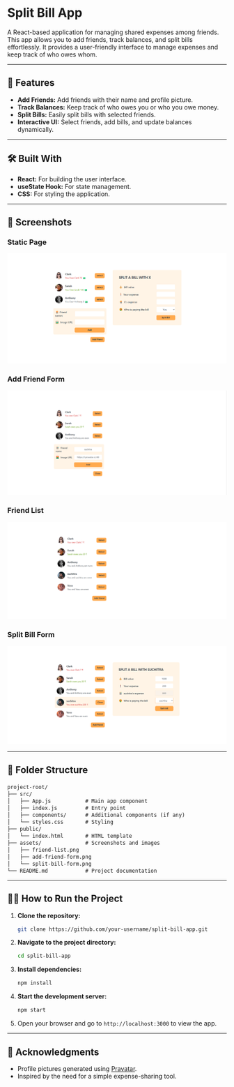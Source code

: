 # Split Bill App

A React-based application for managing shared expenses among friends. This app allows you to add friends, track balances, and split bills effortlessly. It provides a user-friendly interface to manage expenses and keep track of who owes whom.

---

## 🚀 Features

- **Add Friends:** Add friends with their name and profile picture.
- **Track Balances:** Keep track of who owes you or who you owe money.
- **Split Bills:** Easily split bills with selected friends.
- **Interactive UI:** Select friends, add bills, and update balances dynamically.

---

## 🛠️ Built With

- **React:** For building the user interface.
- **useState Hook:** For state management.
- **CSS:** For styling the application.

---

## 📸 Screenshots

### Static Page

![Static Page](./Screenshorts/Static_image.png)

### Add Friend Form

![Add Friend Form](./Screenshorts/FriendAdd.png)

### Friend List

![Friend List](./Screenshorts/FriendList.png)

### Split Bill Form

![Split Bill Form](./Screenshorts/SplitBill.png)

---

## 📂 Folder Structure

```
project-root/
├── src/
│   ├── App.js           # Main app component
│   ├── index.js         # Entry point
│   ├── components/      # Additional components (if any)
│   └── styles.css       # Styling
├── public/
│   └── index.html       # HTML template
├── assets/              # Screenshots and images
│   ├── friend-list.png
│   ├── add-friend-form.png
│   └── split-bill-form.png
└── README.md            # Project documentation
```

---

## 🧑‍💻 How to Run the Project

1. **Clone the repository:**

   ```bash
   git clone https://github.com/your-username/split-bill-app.git
   ```

2. **Navigate to the project directory:**

   ```bash
   cd split-bill-app
   ```

3. **Install dependencies:**

   ```bash
   npm install
   ```

4. **Start the development server:**

   ```bash
   npm start
   ```

5. Open your browser and go to `http://localhost:3000` to view the app.

---

## 🌟 Acknowledgments

- Profile pictures generated using [Pravatar](https://pravatar.cc/).
- Inspired by the need for a simple expense-sharing tool.
